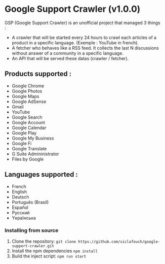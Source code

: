 # Google Support Crawler (v1.0.0)

GSP (Google Support Crawler) is an unofficial project that managed 3 things :
- A crawler that will be started every 24 hours to crawl each articles of a product in a specific language. (Exemple : YouTube in french).
- A fetcher who behaves like a RSS feed. It collects the last N discussions without answer of a community in a specific language.
- An API that will be served these datas (crawler / fetcher).

## Products supported :

- Google Chrome
- Google Photos
- Google Maps
- Google AdSense
- Gmail
- YouTube
- Google Search
- Google Account
- Google Calendar
- Google Play
- Google My Business
- Google Fi
- Google Translate
- G Suite Admininistrator
- Files by Google

## Languages supported :

- French
- English
- Deutsch
- Português (Brasil)
- Español
- Pусский
- Yкраїнська

### Installing from source

1. Clone the repository: `git clone https://github.com/viclafouch/google-support-crawler.git`
2. Install the npm dependencies `npm install`
3. Build the inject script: `npm run start`
